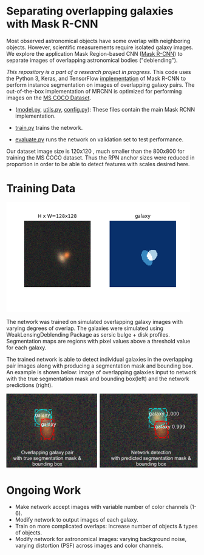 # Separating overlapping galaxies with Mask R-CNN

Most observed astronomical objects have some overlap with neighboring objects. However, scientific measurements require isolated galaxy images. We explore the application Mask Region-based CNN ([Mask R-CNN](https://arxiv.org/abs/1703.06870)) to separate images of overlapping astronomical bodies ("deblending").

*This repository is a part of a research project in progress.*
This code uses the Python 3, Keras, and TensorFlow [implementation](https://github.com/matterport/Mask_RCNN) of Mask R-CNN to perform instance segmentation on images of overlapping galaxy pairs. The out-of-the-box implementation of MRCNN is optimized for performing images on the [MS COCO Dataset](http://cocodataset.org/#home). 

* ([model.py](mrcnn/model.py), [utils.py](mrcnn/utils.py), [config.py](mrcnn/config.py)): These files contain the main Mask RCNN implementation. 

* [train.py](scripts/train.py) trains the network.

* [evaluate.py](scripts/evaluate.py) runs the network on validation set to test performance.

Our dataset image size is 120x120 , much smaller than the 800x800 for training the MS COCO dataset. Thus the RPN anchor sizes were reduced in proportion in order to be able to detect features with scales desired here.  

# Training Data

![](images/data.png)


The network was trained on simulated overlapping galaxy images with varying degrees of overlap. The galaxies were simulated using WeakLensingDeblending Package as sersic bulge + disk profiles. Segmentation maps are regions with pixel values above a threshold value for each galaxy.

The trained network is able to detect individual galaxies in the overlapping pair images along with producing a segmentation mask and bounding box. An example is shown below: image of overlapping galaxies input to network with the true segmentation mask and bounding box(left) and the network predictions (right). 

![](images/good_eg.png)


# Ongoing Work

* Make network accept images with variable number of color channels (1-6).
* Modify network to output images of each galaxy.
* Train on more complicated overlaps: Increase number of objects & types of objects.
* Modify network for astronomical images: varying background noise, varying distortion (PSF) across images and color channels.
